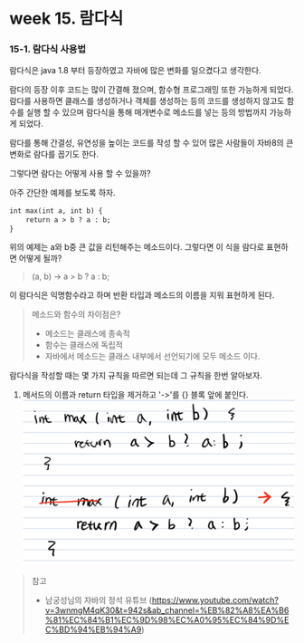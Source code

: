 # week 15. 람다식

### 15-1. 람다식 사용법

람다식은 java 1.8 부터 등장하였고 자바에 많은 변화를 일으켰다고 생각한다.

람다의 등장 이후 코드는 많이 간결해 졌으며, 함수형 프로그래밍 또한 가능하게 되었다. 람다를 사용하면 클래스를 생성하거나 객체를 생성하는 등의 코드를 생성하지 않고도 함수를 실행 할 수 있으며 람다식을 통해 매개변수로 메소드를 넣는 등의 방법까지 가능하게 되었다.

람다를 통해 간결성, 유연성을 높이는 코드를 작성 할 수 있어 많은 사람들이 자바8의 큰 변화로 람다를 꼽기도 한다.

그렇다면 람다는 어떻게 사용 할 수 있을까?

아주 간단한 예제를 보도록 하자.

```
int max(int a, int b) {
    return a > b ? a : b;
}
```

위의 예제는 a와 b중 큰 값을 리턴해주는 메소드이다. 그렇다면 이 식을 람다로 표현하면 어떻게 될까?

> (a, b) -> a > b ? a : b;

이 람다식은 익명함수라고 하며 반환 타입과 메소드의 이름을 지워 표현하게 된다.

> 메소드와 함수의 차이점은?
> * 메소드는 클래스에 종속적
> * 함수는 클래스에 독립적
> * 자바에서 메소드는 클래스 내부에서 선언되기에 모두 메소드 이다.

람다식을 작성할 때는 몇 가지 규칙을 따르면 되는데 그 규칙을 한번 알아보자.

1. 메서드의 이름과 return 타입을 제거하고 '->'를 {} 블록 앞에 붙인다.
   ![64](./image/64.png)
    
>




> 참고
> * 남궁성님의 자바의 정석 유튜브 (https://www.youtube.com/watch?v=3wnmgM4qK30&t=942s&ab_channel=%EB%82%A8%EA%B6%81%EC%84%B1%EC%9D%98%EC%A0%95%EC%84%9D%EC%BD%94%EB%94%A9)